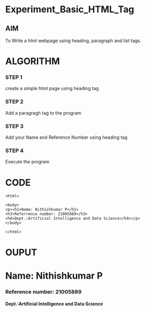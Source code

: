# Experiment_Basic_HTML_Tag

## AIM
To Write a html webpage using heading, paragraph and list tags.

# ALGORITHM
### STEP 1
create a simple html page using heading tag
### STEP 2
Add a paragragh tag to the program
### STEP 3
Add your Name and Reference Number using heading tag
### STEP 4
Execute the program

# CODE
~~~<!DOCTYPE html>
<html>

<body>
<p><h1>Name: Nithishkumar P</h1>
<h3>Referrence number: 21005889</h3>
<h4>Dept.:Artificial Intelligence and Data Science</h4></p>
</body>

</html>
~~~
# OUPUT
<html>
<body>
<p><h1>Name: Nithishkumar P</h1>
<h3>Reference number: 21005889</h3>
<h4>Dept.:Artificial Intelligence and Data Science</h4></p>
</body>
</html>
